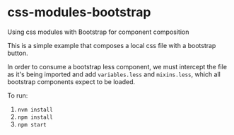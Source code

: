 # css-modules-bootstrap
Using css modules with Bootstrap for component composition

This is a simple example that composes a local css file with a bootstrap button.

In order to consume a bootstrap less component, we must intercept the file as it's being imported and add `variables.less` and `mixins.less`, which all bootstrap components expect to be loaded.

To run:
1. `nvm install`
2. `npm install`
3. `npm start`
